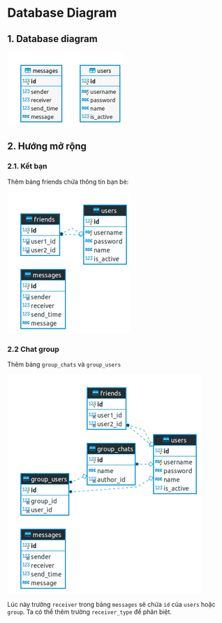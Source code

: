 # Database Diagram

## 1. Database diagram

![Database diagram](../img/database/database-design.png)

## 2. Hướng mở rộng

### 2.1. Kết bạn

Thêm bảng friends chứa thông tin bạn bè:

![Friends](../img/database/addfriend.png)

### 2.2 Chat group

Thêm bảng `group_chats` và `group_users`

![Groups](../img/database/group.png)

Lúc này trường `receiver` trong bảng `messages` sẽ chứa `id` của `users` hoặc `group`. Ta có thể thêm trường `receiver_type` để phân biệt.
